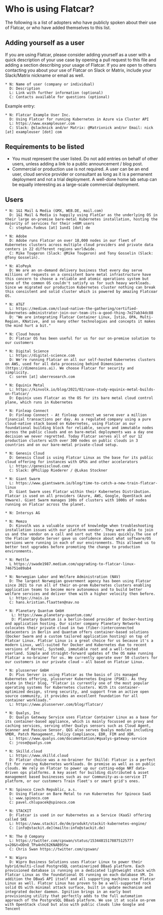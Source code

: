 Who is using Flatcar?
====================

The following is a list of adopters who have publicly spoken about their use of Flatcar, or who have added themselves to this list.


Adding yourself as a user
-------------------------

If you are using Flatcar, please consider adding yourself as a user with a quick description of your use case by opening a pull request to this file and adding a section describing your usage of Flatcar. If you are open to others contacting you about your use of Flatcar on Slack or Matrix, include your Slack/Matrix nickname or email as well.
    
    * N: Name of user (company or individual) 
      D: Description 
      L: Link with further information (optional) 
      C: Contacts available for questions (optional)

Example entry:

    * N: Flatcar Example User Inc.
      D: Using Flatcar for running Kubernetes in Azure via Cluster API
      L: https://www.exampleuser.com 
      C: Slack: @slacknick and/or Matrix: @Matrixnick and/or Email: nick [at] exampleuser [dot] com
    

Requirements to be listed
-------------------------

* You must represent the user listed. Do not add entries on behalf of
   other users, unless adding a link to a public announcement / blog post.
* Commercial or production use is not required. A user can be an end user, cloud service provider or consultant as long as it is a permanent deployment and not a trial deployment. A well-done home lab setup can be equally
   interesting as a large-scale commercial deployment.


Users 
-----
 
    * N: 1&1 Mail & Media (GMX, WEB.DE, mail.com)
      D: 1&1 Mail & Media is happily using FlatCar as the underlying OS in their large on-premise bare-metal Kubernetes installation, hosting the majority of services for their >40M users
      C: stephan.fudeus [at] 1und1 [dot] de

    * N: Adobe
      D: Adobe runs Flatcar on over 18,000 nodes in our fleet of Kubernetes clusters across multiple cloud providers and private data centers in 22 different regions worldwide.
      C: Mike Tougeron (Slack: @Mike Tougeron) and Tony Gosselin (Slack: @Tony Gosselin).
    
    * N: AloPeyk
      D: We are an on-demand delivery business that every day serve millions of requests on a consistent bare metal infrastructure have this concern to choose a reliable and atomic operations system but none of the common OS couldn't satisfy us for such heavy workloads. Since we migrated our production Kubernetes cluster nothing can break this consistent and solid cluster which is powered by amazing Flatcoar OS.
    
    * N: AT&T 
      L: https://medium.com/cloud-native-the-gathering/certified-kubernetes-administrator-join-our-team-its-a-good-thing-7e27ab34dc88
      D: "We are integrating Flatcar Container Linux, Istio, OPA, Multi-Region, KNative, and so many other technologies and concepts it makes the mind hurt a bit."
      
    * N: Cloud house
      D: Flatcar OS has been useful for us for our on-premise solution to our customers 

    * N: Digital Science 
      L: https://digital-science.com
      D: We're running Flatcar on all our self-hosted Kubernetes clusters on AWS, used for all data processing behind Dimensions (https://dimensions.ai). We choose Flatcar for security and simplicity.
      C: soren [at] uberresearch.com

    * N: Equinix Metal
      L: https://kinvolk.io/blog/2021/02/case-study-equinix-metal-builds-on-flatcar/
      D: Equinix uses Flatcar as the OS for its bare metal cloud control plane, which runs in Kubernetes
      
    * N: Finleap Connect
      D: Finleap Connect - At finleap connect we serve over a million financial transactions per day. As a regulated company using a pure cloud-native stack based on Kubernetes, using Flatcar as our foundational building block for reliable, secure and immutable nodes across the public clouds and on bare-metal deployments was a day one decision we never regretted. Today Flatcar serves all of our 12 production clusters with over 300 nodes on public clouds in 3 countries and on our bare-metal private-cloud setup.
    
    * N: Genesis Cloud
      D: Genesis Cloud is using Flatcar Linux as the base for its public cloud offering for instances with GPUs and other accelerators
      L: https://genesiscloud.com/
      C: Slack: @Philipp Riederer / @Lukas Stockner

    * N: Giant Swarm 
      L: https://www.giantswarm.io/blog/time-to-catch-a-new-train-flatcar-linux
      D: Giant Swarm uses Flatcar within their Kubernetes Distribution. Flatcar is used on all providers (Azure, AWS, Google, OpenStack and Vmware). Giant Swarm manages 100s of clusters with 1000s of nodes running on Flatcar across the planet.

    * N: Intersys AG 

    * N: Memzo 
      D: Kinvolk was a valuable source of knowledge when troubleshooting installation issues with our platform vendor. They were able to join us and the vendor on a call and sort out the issues quickly.The use of the Flatcar Update Server gave us confidence about what software/OS versions were running in each of our environments. This allowed us to better test upgrades before promoting the change to production environments.

    * N: Mettle
      L https://swade1987.medium.com/upgrading-to-flatcar-linux-746751e89ab4

    * N: Norwegian Labor and Welfare Administration (NAV)
      D: The largest Norwegian government agency has been using Flatcar since 2021 to run all of their on-prem Kubernetes clusters enabling application teams to become more autonomous and to build better welfare services and deliver them with a higher velocity then before.
      L: https://nais.io
      C: hans.kristian.flaatten@nav.no

    * N: Planetary Quantum GmbH
       L: https://www.planetary-quantum.com/
       D: Planetary Quantum is a berlin-based provider of Docker-hosting and application hosting. Our sister company Planetary Networks colocates their private cloud in two (fiber-)interconnected datacenters in Berlin and Quantum offers container-based solutions (Docker Swarm and a custom tailored application hosting) on top of Flatcar Linux. Flatcar Linux is a great choice for us because it's a modern Linux, well-suited for Docker and Kubernetes due to recent versions of Kernel, SystemD, immutable root and a well-tested userland. Simple and straight-forward updates of the OS make running Flatcar a no-brainer for us. We currently operate over 50 clusters for our customers in our private cloud — all based on Flatcar Linux.

    * N: plusserver GmbH
      D: Plus Server is using Flatcar as the basis of its managed Kubernetes offering, plusserver Kubernetes Engine (PSKE). As they state in their blog, "Flatcar is currently one of the most popular operating systems for Kubernetes clusters. With its container-optimized design, strong security, and support from an active open source community, it provides an excellent foundation for all container workloads."
      L: https://www.plusserver.com/blog/flatcar/
    
    * N: Qualys, Inc
      D: Qualys Gateway Service uses Flatcar Container Linux as a base for its container-based appliance, which is mainly focussed on proxy and caching services, serving other Qualys sensors such as Cloud Agent, Scanner and Passive Sensor. QGS also serves Qualys modules including VMDR, Patch Management, Policy Compliance, EDR, FIM and XDR.
      L: https://www.qualys.com/documentation/#qualys-gateway-service
      C: jrose@qualys.com

    * N: Skilld.cloud
      L: https://www.skilld.cloud
      D: Flatcar choice was a no-brainer for Skilld: Flatcar is a perfect fit for running Kubernetes workloads. On premise as well as on public clouds. We rely on Flatcar to power up our cutting-edge NRT data-driven ops platforms. A key asset for building distributed & asset management based businesses such as our Community-as-a-service IT platform, or our customers Train fleet's or smart grid's ones.

    * N: Spinoco Czech Republic, a.s.
      D: Using Flatcar on Bare Metal to run Kubernetes for Spinoco SaaS
      L: www.spinoco.com
      C: pavel.chlupacek@spinoco.com 
   
    * N: STACKIT
      D: Flatcar is used in our Kubernetes as a Service (KaaS) offering called SKE 
      L: https://www.stackit.de/de/produkt/stackit-kubernetes-engine/
      C: [info@stackit.de](mailto:info@stackit.de)

    * N: The @ Company 
      L: https://twitter.com/cpswan/status/1534481517887512577?s=20&t=ODnO_TPa4nhC62KNAB9Stw
      C: Chris Swan https://twitter.com/cpswan/

    * N: Wipro
      D: Wipro Business Solutions uses Flatcar Linux to power their hybrid/multi-cloud PostgreSQL containerized DBaaS platform. Each provisioned database is running on a dedicated lightweight stack with Flatcar Linux as the foundational OS running on each database VM. In addition the DBaaS API itself and all supporting machines use Flatcar Linux as well. Flatcar Linux has proven to be a well-supported rock solid OS with minimal attack surface, built in update mechanism and integrated docker daemon. Ignition brings in an early boot provisioning utility that perfectly adds to the full automation approach of the PostgreSQL DBaaS platform. We use it at scale on-prem with OpenStack cloud but also with public clouds like Google and Tencent
